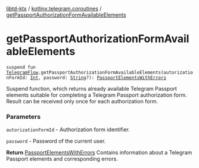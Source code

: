 [libtd-ktx](../index.md) / [kotlinx.telegram.coroutines](index.md) / [getPassportAuthorizationFormAvailableElements](./get-passport-authorization-form-available-elements.md)

# getPassportAuthorizationFormAvailableElements

`suspend fun `[`TelegramFlow`](../kotlinx.telegram.core/-telegram-flow/index.md)`.getPassportAuthorizationFormAvailableElements(autorizationFormId: `[`Int`](https://kotlinlang.org/api/latest/jvm/stdlib/kotlin/-int/index.html)`, password: `[`String`](https://kotlinlang.org/api/latest/jvm/stdlib/kotlin/-string/index.html)`?): `[`PassportElementsWithErrors`](https://tdlibx.github.io/td/docs/org/drinkless/td/libcore/telegram/TdApi/PassportElementsWithErrors.html)

Suspend function, which returns already available Telegram Passport elements suitable for
completing a Telegram Passport authorization form. Result can be received only once for each
authorization form.

### Parameters

`autorizationFormId` - Authorization form identifier.

`password` - Password of the current user.

**Return**
[PassportElementsWithErrors](https://tdlibx.github.io/td/docs/org/drinkless/td/libcore/telegram/TdApi/PassportElementsWithErrors.html) Contains information about a Telegram Passport elements and
corresponding errors.

